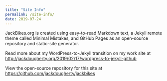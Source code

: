 ```yaml
---
title: "Site Info"
permalink: /site-info/
date: 2019-07-24
---
```

JackBikes.org is created using easy-to-read Markdown text, a Jekyll remote theme called Minimal Mistakes, and GitHub Pages as an open-source repository and static-site generator.

Read more about my WordPress-to-Jekyll transition on my work site at <http://jackdougherty.org/2019/02/17/wordpress-to-jekyll-github>

View the open-source repository for this site at <https://github.com/jackdougherty/jackbikes>
